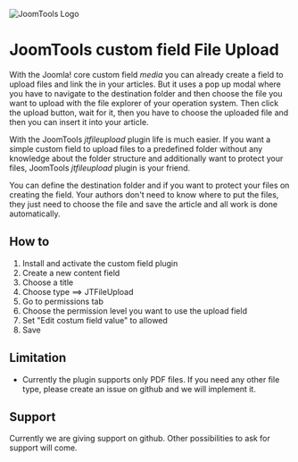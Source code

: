 ![JoomTools Logo](https://avatars0.githubusercontent.com/u/10882085?s=200&v=4)
# JoomTools custom field File Upload
With the Joomla! core custom field _media_ you can already create a field to upload files and link the in your articles. But it uses a pop up modal where you have to navigate to the destination folder and then choose the file you want to upload with the file explorer of your operation system. Then click the upload button, wait for it, then you have to choose the uploaded file and then you can insert it into your article.

With the JoomTools _jtfileupload_ plugin life is much easier. If you want a simple custom field to upload files to a predefined folder without any knowledge about the folder structure and additionally want to protect your files, JoomTools _jtfileupload_ plugin is your friend.

You can define the destination folder and if you want to protect your files on creating the field. Your authors don't need to know where to put the files, they just need to choose the file and save the article and all work is done automatically.

## How to
1. Install and activate the custom field plugin
2. Create a new content field
3. Choose a title
4. Choose type ==> JTFileUpload
5. Go to permissions tab
6. Choose the permission level you want to use the upload field
7. Set "Edit costum field value" to allowed
8. Save

## Limitation
- Currently the plugin supports only PDF files. If you need any other file type, please create an issue on github and we will implement it.

## Support
Currently we are giving support on github. Other possibilities to ask for support will come.